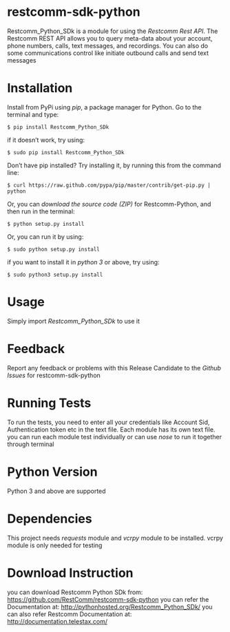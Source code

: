 # restcomm-sdk-python

Restcomm_Python_SDk is a module for using the *Restcomm Rest API*. The Restcomm REST API allows you to query meta-data about your account, phone numbers, calls, text messages, and recordings. You can also do some communications control like initiate outbound calls and send text messages

# Installation

Install from PyPi using *pip*, a package manager for Python. Go to the terminal and type:

`$ pip install Restcomm_Python_SDk`

if it doesn’t work, try using:

`$ sudo pip install Restcomm_Python_SDk`

Don’t have pip installed? Try installing it, by running this from the command line:

`$ curl https://raw.github.com/pypa/pip/master/contrib/get-pip.py | python`

Or, you can *download the source code (ZIP)* for Restcomm-Python, and then run in the terminal:

`$ python setup.py install`

Or, you can run it by using:

`$ sudo python setup.py install`

if you want to install it in *python 3* or above, try using:

`$ sudo python3 setup.py install`

# Usage

Simply import *Restcomm_Python_SDk* to use it

# Feedback

Report any feedback or problems with this Release Candidate to the *_Github Issues_* for restcomm-sdk-python

# Running Tests

To run the tests, you need to enter all your credentials like Account Sid, Authentication token etc in the text file. Each module has its own text file. you can run each module test individually or can use *nose* to run it together through terminal

# Python Version

Python 3 and above are supported

# Dependencies

This project needs *requests* module and *vcrpy* module to be installed. vcrpy module is only needed for testing

# Download Instruction

you can download Restcomm Python SDk from: https://github.com/RestComm/restcomm-sdk-python
you can refer the Documentation at: http://pythonhosted.org/Restcomm_Python_SDk/
you can also refer Restcomm Documentation at: http://documentation.telestax.com/


